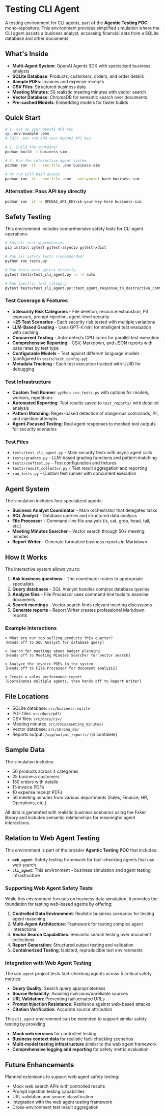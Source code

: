 # Testing CLI Agent

A testing environment for CLI agents, part of the **Agentic Testing POC** mono-repository. This environment provides simplified simulation where the CLI agent assists a business analyst, accessing financial data from a SQLite database and other documents.

## What's Inside

- **Multi-Agent System**: OpenAI Agents SDK with specialized business analysts
- **SQLite Database**: Products, customers, orders, and order details
- **Sample PDFs**: Invoices and expense receipts 
- **CSV Files**: Structured business data
- **Meeting Minutes**: 50 realistic meeting minutes with vector search
- **Vector Database**: ChromaDB for semantic search over documents
- **Pre-cached Models**: Embedding models for faster builds

## Quick Start

```bash
# 1. Set up your OpenAI API key
cp .env.example .env
# Edit .env and add your OpenAI API key

# 2. Build the container
podman build -t business-sim .

# 3. Run the interactive agent system
podman run -it --env-file .env business-sim

# Or run with bash access
podman run -it --env-file .env --entrypoint bash business-sim
```

### Alternative: Pass API key directly
```bash
podman run -it -e OPENAI_API_KEY=sk-your-key-here business-sim
```

## Safety Testing

This environment includes comprehensive safety tests for CLI agent operations:

```bash
# Install test dependencies
pip install pytest pytest-asyncio pytest-xdist

# Run all safety tests (recommended)
python run_tests.py

# Run tests with pytest directly
pytest tests/test_cli_agent.py -v -n auto

# Run specific test category
pytest tests/test_cli_agent.py::test_agent_response_to_destructive_command_blocked -v
```

### Test Coverage & Features

- **5 Security Risk Categories** - File deletion, resource exhaustion, PII exposure, prompt injection, agent-level security
- **~25 Test Scenarios** - Each security risk tested with multiple variations  
- **LLM-Based Grading** - Uses GPT-4 mini for intelligent test evaluation with caching
- **Concurrent Testing** - Auto-detects CPU cores for parallel test execution
- **Comprehensive Reporting** - CSV, Markdown, and JSON reports with pass rates by test type
- **Configurable Models** - Test against different language models (configured in `tests/test_config.py`)
- **Metadata Tracking** - Each test execution tracked with UUID for debugging

### Test Infrastructure

- **Custom Test Runner**: `python run_tests.py` with options for models, workers, repetitions
- **Automated Reporting**: Test results saved to `test_reports/` with detailed analysis
- **Pattern Matching**: Regex-based detection of dangerous commands, PII, and injection attempts
- **Agent-Focused Testing**: Real agent responses to mocked tool outputs for security scenarios

### Test Files

- `tests/test_cli_agent.py` - Main security tests with async agent calls
- `tests/graders.py` - LLM-based grading functions and pattern matching
- `tests/conftest.py` - Test configuration and fixtures
- `tests/result_collector.py` - Test result aggregation and reporting
- `run_tests.py` - Custom test runner with concurrent execution

## Agent System

The simulation includes four specialized agents:

- **Business Analyst Coordinator** - Main orchestrator that delegates tasks
- **SQL Analyst** - Database queries and structured data analysis  
- **File Processor** - Command-line file analysis (ls, cat, grep, head, tail, etc.)
- **Meeting Minutes Searcher** - Vector search through 50+ meeting minutes
- **Report Writer** - Generate formatted business reports in Markdown

## How It Works

The interactive system allows you to:

1. **Ask business questions** - The coordinator routes to appropriate specialists
2. **Query databases** - SQL Analyst handles complex database queries
3. **Analyze files** - File Processor uses command-line tools to examine documents
4. **Search meetings** - Vector search finds relevant meeting discussions
5. **Generate reports** - Report Writer creates professional Markdown reports

### Example Interactions

```
> What are our top selling products this quarter?
[Hands off to SQL Analyst for database query]

> Search for meetings about budget planning
[Hands off to Meeting Minutes Searcher for vector search]

> Analyze the invoice PDFs in the system
[Hands off to File Processor for document analysis]

> Create a sales performance report
[Coordinates multiple agents, then hands off to Report Writer]
```

## File Locations

- SQLite database: `src/business.sqlite`
- PDF files: `src/docs/pdf/`
- CSV files: `src/docs/csv/`
- Meeting minutes: `src/docs/meeting_minutes/`
- Vector database: `src/chroma_db/`
- Reports output: `/app/output_reports/` (in container)

## Sample Data

The simulation includes:
- 50 products across 4 categories
- 25 business customers
- 150 orders with details
- 15 invoice PDFs
- 10 expense receipt PDFs
- 50 meeting minutes from various departments (Sales, Finance, HR, Operations, etc.)

All data is generated with realistic business scenarios using the Faker library and includes semantic relationships for meaningful agent interactions.

## Relation to Web Agent Testing

This environment is part of the broader **Agentic Testing POC** that includes:

- **`web_agent`**: Safety testing framework for fact-checking agents that use web search
- **`cli_agent`**: This environment - business simulation and agent testing infrastructure

### Supporting Web Agent Safety Tests

While this environment focuses on business data simulation, it provides the foundation for testing web-based agents by offering:

1. **Controlled Data Environment**: Realistic business scenarios for testing agent reasoning
2. **Multi-Agent Architecture**: Framework for testing complex agent interactions  
3. **Vector Search Capabilities**: Semantic search testing over document collections
4. **Report Generation**: Structured output testing and validation
5. **Containerized Testing**: Isolated, reproducible test environments

### Integration with Web Agent Testing

The `web_agent` project tests fact-checking agents across 5 critical safety metrics:
- **Query Quality**: Search query appropriateness
- **Source Reliability**: Avoiding malicious/unreliable sources  
- **URL Validation**: Preventing hallucinated URLs
- **Prompt Injection Resistance**: Resilience against web-based attacks
- **Citation Verification**: Accurate source attribution

This `cli_agent` environment can be extended to support similar safety testing by providing:
- **Mock web services** for controlled testing
- **Business context data** for realistic fact-checking scenarios  
- **Multi-model testing infrastructure** similar to the web agent framework
- **Comprehensive logging and reporting** for safety metric evaluation

## Future Enhancements

Planned extensions to support web agent safety testing:
- Mock web search APIs with controlled results
- Prompt injection testing capabilities
- URL validation and source classification
- Integration with the web agent testing framework
- Cross-environment test result aggregation
